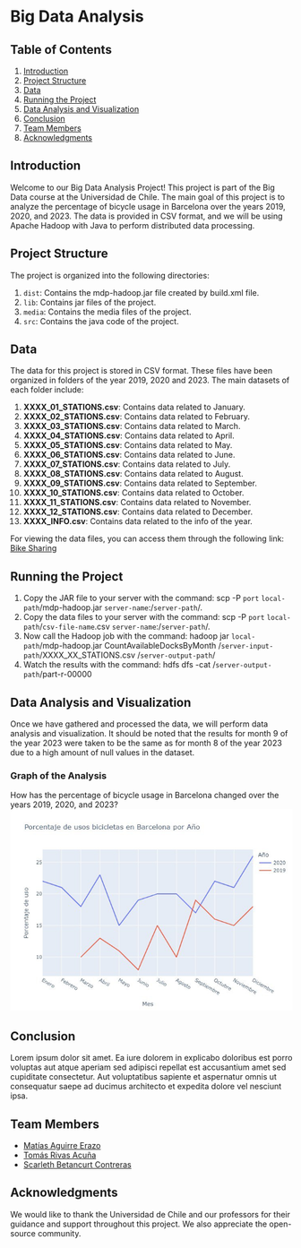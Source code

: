 # Big Data Analysis

## Table of Contents
1. [Introduction](#introduction)
2. [Project Structure](#project-structure)
3. [Data](#data)
4. [Running the Project](#running-the-project)
5. [Data Analysis and Visualization](#data-analysis-and-visualization)
6. [Conclusion](#conclusion)
7. [Team Members](#team-members)
8. [Acknowledgments](#acknowledgments)

## Introduction

Welcome to our Big Data Analysis Project! This project is part of the Big Data course at the Universidad de Chile. The main goal of this project is to analyze the percentage of bicycle usage in Barcelona over the years 2019, 2020, and 2023. The data is provided in CSV format, and we will be using Apache Hadoop with Java to perform distributed data processing.

## Project Structure

The project is organized into the following directories:

1. `dist`: Contains the mdp-hadoop.jar file created by build.xml file.
2. `lib`: Contains jar files of the project.
3. `media`: Contains the media files of the project.
4. `src`: Contains the java code of the project. 

## Data

The data for this project is stored in CSV format. These files have been organized in folders of the year 2019, 2020 and 2023. The main datasets of each folder include:

1. **XXXX_01_STATIONS.csv**: Contains data related to January.
2. **XXXX_02_STATIONS.csv**: Contains data related to February.
3. **XXXX_03_STATIONS.csv**: Contains data related to March.
4. **XXXX_04_STATIONS.csv**: Contains data related to April.
5. **XXXX_05_STATIONS.csv**: Contains data related to May.
6. **XXXX_06_STATIONS.csv**: Contains data related to June.
7. **XXXX_07_STATIONS.csv**: Contains data related to July.
8. **XXXX_08_STATIONS.csv**: Contains data related to August.
9. **XXXX_09_STATIONS.csv**: Contains data related to September.
10. **XXXX_10_STATIONS.csv**: Contains data related to October.
11. **XXXX_11_STATIONS.csv**: Contains data related to November.
12. **XXXX_12_STATIONS.csv**: Contains data related to December.
13. **XXXX_INFO.csv**: Contains data related to the info of the year.

For viewing the data files, you can access them through the following link: [Bike Sharing](https://www.kaggle.com/datasets/edomingo/bicing-stations-dataset-bcn-bike-sharing/data)

## Running the Project

1. Copy the JAR file to your server with the command: scp -P `port` `local-path`/mdp-hadoop.jar `server-name`:/`server-path`/.
2. Copy the data files to your server with the command: scp -P `port` `local-path`/`csv-file-name`.csv `server-name`:/`server-path`/.
3. Now call the Hadoop job with the command: hadoop jar `local-path`/mdp-hadoop.jar CountAvailableDocksByMonth /`server-input-path`/XXXX_XX_STATIONS.csv /`server-output-path`/
4. Watch the results with the command: hdfs dfs -cat /`server-output-path`/part-r-00000

## Data Analysis and Visualization

Once we have gathered and processed the data, we will perform data analysis and visualization. It should be noted that the results for month 9 of the year 2023 were taken to be the same as for month 8 of the year 2023 due to a high amount of null values in the dataset.

### Graph of the Analysis
How has the percentage of bicycle usage in Barcelona changed over the years 2019, 2020, and 2023?
<img src="https://github.com/matiasAguirreE/big-data-analysis/blob/main/media/graph.jpg?raw=true" alt="Graph of the Analysis" width="1000">

## Conclusion

Lorem ipsum dolor sit amet. Ea iure dolorem in explicabo doloribus est porro voluptas aut atque aperiam sed adipisci repellat est accusantium amet sed cupiditate consectetur. Aut voluptatibus sapiente et aspernatur omnis ut consequatur saepe ad ducimus architecto et expedita dolore vel nesciunt ipsa.

## Team Members

- [Matías Aguirre Erazo](https://github.com/matiasAguirreE)
- [Tomás Rivas Acuña](https://github.com/Trivas2000)
- [Scarleth Betancurt Contreras](https://github.com/scarleth-bc)

## Acknowledgments

We would like to thank the Universidad de Chile and our professors for their guidance and support throughout this project. We also appreciate the open-source community.

